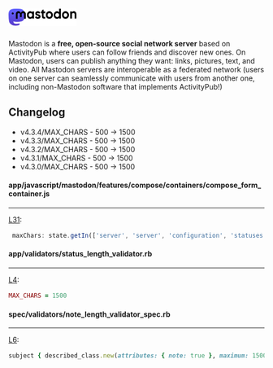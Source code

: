 <h1><picture>
  <source media="(prefers-color-scheme: dark)" srcset="https://raw.githubusercontent.com/mastodon/mastodon/v4.3.4/lib/assets/wordmark.dark.png">
  <source media="(prefers-color-scheme: light)" srcset="https://raw.githubusercontent.com/mastodon/mastodon/v4.3.4/lib/assets/wordmark.light.png">
  <img alt="Mastodon" src="https://raw.githubusercontent.com/mastodon/mastodon/v4.3.4/lib/assets/wordmark.light.png" height="34">
</picture></h1>

Mastodon is a **free, open-source social network server** based on ActivityPub where users can follow friends and discover new ones. On Mastodon, users can publish anything they want: links, pictures, text, and video. All Mastodon servers are interoperable as a federated network (users on one server can seamlessly communicate with users from another one, including non-Mastodon software that implements ActivityPub!)

## Changelog
* v4.3.4/MAX_CHARS - 500 -> 1500
* v4.3.3/MAX_CHARS - 500 -> 1500
* v4.3.2/MAX_CHARS - 500 -> 1500
* v4.3.1/MAX_CHARS - 500 -> 1500
* v4.3.0/MAX_CHARS - 500 -> 1500

#### app/javascript/mastodon/features/compose/containers/compose_form_container.js
---
[L31](https://github.com/mastodon/mastodon/blob/v4.3.4/app/javascript/mastodon/features/compose/containers/compose_form_container.js#L31):
```javascript
 maxChars: state.getIn(['server', 'server', 'configuration', 'statuses', 'max_characters'], 1500),
```

#### app/validators/status_length_validator.rb
---
[L4](https://github.com/mastodon/mastodon/blob/v4.3.4/app/validators/status_length_validator.rb#L4):
```ruby
MAX_CHARS = 1500
```

#### spec/validators/note_length_validator_spec.rb
---
[L6](https://github.com/mastodon/mastodon/blob/v4.3.4/spec/validators/note_length_validator_spec.rb#L6):
```ruby
subject { described_class.new(attributes: { note: true }, maximum: 1500) }
```

